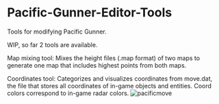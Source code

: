 # Pacific-Gunner-Editor-Tools
Tools for modifying Pacific Gunner.

WIP, so far 2 tools are available.

Map mixing tool:
Mixes the height files (.map format) of two maps to generate one map that includes highest points from both maps.

Coordinates tool:
Categorizes and visualizes coordinates from move.dat, the file that stores all coordinates of in-game objects and entities. Coord colors correspond to in-game radar colors.
![pacificmove](https://user-images.githubusercontent.com/70968294/226758129-8c2cfd20-175e-4edf-9036-ed7b213f1123.png)
